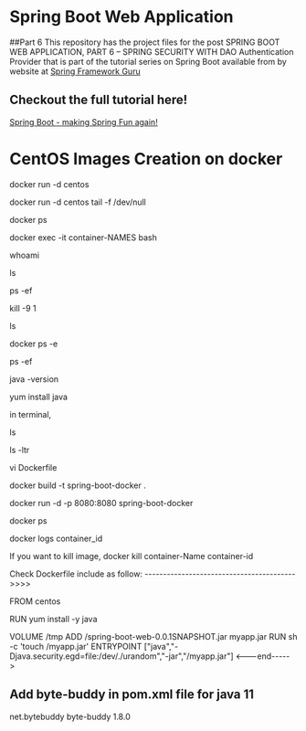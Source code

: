 # Spring Boot Web Application

##Part 6
This repository has the project files for the post SPRING BOOT WEB APPLICATION, PART 6 – SPRING SECURITY WITH DAO Authentication Provider
that is part of the tutorial series on Spring Boot available from by website at [Spring Framework Guru](https://springfrspringframework.guru)

## Checkout the full tutorial here!
[Spring Boot - making Spring Fun again!](https://springframework.guru/spring-boot-web-application-part-1-spring-initializr/)


CentOS Images Creation on docker
======================================
docker run -d centos

docker run -d centos tail -f /dev/null

docker ps


docker exec -it container-NAMES bash

whoami

ls

ps -ef

kill -9 1

ls

docker ps -e

ps -ef

java -version

yum install java


in terminal,

ls

ls -ltr

vi Dockerfile

docker build -t spring-boot-docker .

docker run -d -p 8080:8080 spring-boot-docker

docker ps

docker logs container_id

If you want to kill image,
docker kill container-Name container-id


Check Dockerfile include as follow:
----------------------------------------->>>>

FROM centos

RUN yum install -y java

VOLUME /tmp
ADD /spring-boot-web-0.0.1SNAPSHOT.jar myapp.jar
RUN sh -c 'touch /myapp.jar'
ENTRYPOINT ["java","-Djava.security.egd=file:/dev/./urandom","-jar","/myapp.jar"]
<---end----->



Add byte-buddy in pom.xml file for java 11
-------------------------------------------
<!-- https://mvnrepository.com/artifact/net.bytebuddy/byte-buddy -->
<dependency>
    <groupId>net.bytebuddy</groupId>
    <artifactId>byte-buddy</artifactId>
    <version>1.8.0</version>
</dependency>
